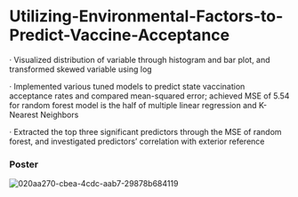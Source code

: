 # Utilizing-Environmental-Factors-to-Predict-Vaccine-Acceptance

· Visualized distribution of variable through histogram and bar plot, and transformed skewed variable using log

· Implemented various tuned models to predict state vaccination acceptance rates and compared mean-squared error; achieved MSE of 5.54 for random forest model is the half of multiple linear regression and K-Nearest Neighbors

· Extracted the top three significant predictors through the MSE of random forest, and investigated predictors’ correlation with exterior reference

### Poster

![020aa270-cbea-4cdc-aab7-29878b684119](https://user-images.githubusercontent.com/112505253/219721130-73c66fad-e721-4f68-8da4-3affa9aa04a0.JPG)
